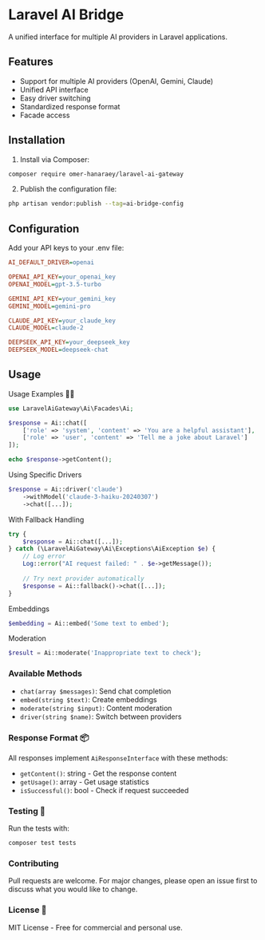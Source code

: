 # Laravel AI Bridge

A unified interface for multiple AI providers in Laravel applications.

## Features

- Support for multiple AI providers (OpenAI, Gemini, Claude)
- Unified API interface
- Easy driver switching
- Standardized response format
- Facade access

## Installation

1. Install via Composer:

```bash
composer require omer-hanaraey/laravel-ai-gateway
```

2. Publish the configuration file:

```bash
php artisan vendor:publish --tag=ai-bridge-config
```

## Configuration
Add your API keys to your .env file:

```ini
AI_DEFAULT_DRIVER=openai

OPENAI_API_KEY=your_openai_key
OPENAI_MODEL=gpt-3.5-turbo

GEMINI_API_KEY=your_gemini_key
GEMINI_MODEL=gemini-pro

CLAUDE_API_KEY=your_claude_key
CLAUDE_MODEL=claude-2

DEEPSEEK_API_KEY=your_deepseek_key
DEEPSEEK_MODEL=deepseek-chat
```

## Usage
Usage Examples 🧑‍💻

```php
use LaravelAiGateway\Ai\Facades\Ai;

$response = Ai::chat([
    ['role' => 'system', 'content' => 'You are a helpful assistant'],
    ['role' => 'user', 'content' => 'Tell me a joke about Laravel']
]);

echo $response->getContent();
```

Using Specific Drivers

```php
$response = Ai::driver('claude')
    ->withModel('claude-3-haiku-20240307')
    ->chat([...]);
```
With Fallback Handling

```php
try {
    $response = Ai::chat([...]);
} catch (\LaravelAiGateway\Ai\Exceptions\AiException $e) {
    // Log error
    Log::error("AI request failed: " . $e->getMessage());
    
    // Try next provider automatically
    $response = Ai::fallback()->chat([...]);
}
```

Embeddings

```php
$embedding = Ai::embed('Some text to embed');
```

Moderation

```php
$result = Ai::moderate('Inappropriate text to check');
```

### Available Methods
- `chat(array $messages)`: Send chat completion
- `embed(string $text)`: Create embeddings
- `moderate(string $input)`: Content moderation
- `driver(string $name)`: Switch between providers

### Response Format 📦

All responses implement `AiResponseInterface` with these methods:

- `getContent()`: string - Get the response content
- `getUsage()`: array - Get usage statistics
- `isSuccessful()`: bool - Check if request succeeded

### Testing  🧪

Run the tests with:

```bash
composer test tests
```

### Contributing

Pull requests are welcome. For major changes, please open an issue first to discuss what you would like to change.

### License 📄
MIT License - Free for commercial and personal use.